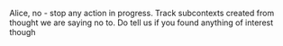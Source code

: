 Alice, no - stop any action in progress. Track subcontexts created from thought we are saying no to. Do tell us if you found anything of interest though